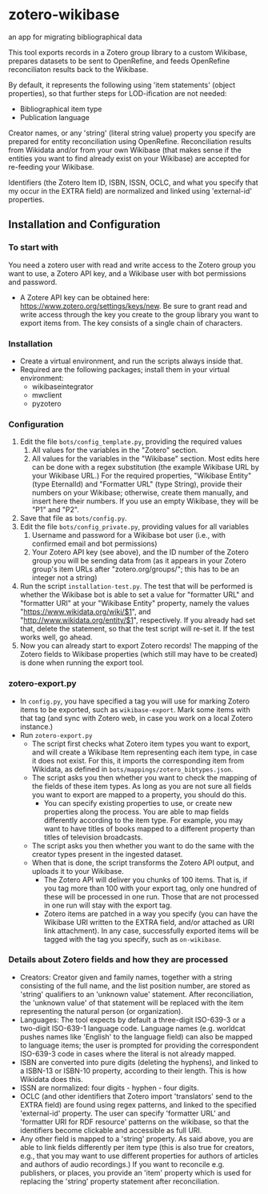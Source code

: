 # zotero-wikibase
 an app for migrating bibliographical data

This tool exports records in a Zotero group library to a custom Wikibase, prepares datasets to be sent to OpenRefine, and feeds OpenRefine reconciliaton results back to the Wikibase.

By default, it represents the following using 'item statements' (object properties), so that further steps for LOD-ification are not needed:
* Bibliographical item type
* Publication language

Creator names, or any 'string' (literal string value) property you specify are prepared for entity reconciliation using OpenRefine. Reconciliation results from Wikidata and/or from your own Wikibase (that makes sense if the entities you want to find already exist on your Wikibase) are accepted for re-feeding your Wikibase.

Identifiers (the Zotero Item ID, ISBN, ISSN, OCLC, and what you specify that my occur in the EXTRA field) are normalized and linked using 'external-id' properties.

## Installation and Configuration

### To start with

You need a zotero user with read and write access to the Zotero group you want to use, a Zotero API key, and a Wikibase user with bot permissions and password.
* A Zotere API key can be obtained here: https://www.zotero.org/settings/keys/new. Be sure to grant read and write access through the key you create to the group library you want to export items from. The key consists of a single chain of characters.

### Installation
* Create a virtual environment, and run the scripts always inside that.
* Required are the following packages; install them in your virtual environment:
  * wikibaseintegrator
  * mwclient
  * pyzotero

### Configuration
1. Edit the file `bots/config_template.py`, providing the required values
   1. All values for the variables in the "Zotero" section.
   2. All values for the variables in the "Wikibase" section. Most edits here can be done with a regex substitution (the example Wikibase URL by your Wikibase URL.) For the required properties, "Wikibase Entity" (type EternalId) and "Formatter URL" (type String), provide their numbers on your Wikibase; otherwise, create them manually, and insert here their numbers. If you use an empty Wikibase, they will be "P1" and "P2".
2. Save that file as `bots/config.py`.
3. Edit the file `bots/config_private.py`, providing values for all variables
   1. Username and password for a Wikibase bot user (i.e., with confirmed email and bot permissions)
   2. Your Zotero API key (see above), and the ID number of the Zotero group you will be sending data from (as it appears in your Zotero group's item URLs after "zotero.org/groups/"; this has to be an integer not a string)
4. Run the script `installation-test.py`. The test that will be performed is whether the Wikibase bot is able to set a value for "formatter URL" and "formatter URI" at your "Wikibase Entity" property, namely the values "https://www.wikidata.org/wiki/$1", and "http://www.wikidata.org/entity/$1", respectively. If you already had set that, delete the statement, so that the test script will re-set it. If the test works well, go ahead.
5. Now you can already start to export Zotero records! The mapping of the Zotero fields to Wikibase properties (which still may have to be created) is done when running the export tool.

### zotero-export.py
* In `config.py`, you have specified a tag you will use for marking Zotero items to be exported, such as `wikibase-export`. Mark some items with that tag (and sync with Zotero web, in case you work on a local Zotero instance.)
* Run `zotero-export.py`
  * The script first checks what Zotero item types you want to export, and will create a Wikibase Item representing each item type, in case it does not exist. For this, it imports the corresponding item from Wikidata, as defined in `bots/mappings/zotero_bibtypes.json`.
  * The script asks you then whether you want to check the mapping of the fields of these item types. As long as you are not sure all fields you want to export are mapped to a property, you should do this.
    * You can specify existing properties to use, or create new properties along the process. You are able to map fields differently according to the item type. For example, you may want to have titles of books mapped to a different property than titles of television broadcasts.
  * The script asks you then whether you want to do the same with the creator types present in the ingested dataset.
  * When that is done, the script transforms the Zotero API output, and uploads it to your Wikibase.
    * The Zotero API will deliver you chunks of 100 items. That is, if you tag more than 100 with your export tag, only one hundred of these will be processed in one run. Those that are not processed in one run will stay with the export tag.
    * Zotero items are patched in a way you specify (you can have the Wikibase URI written to the EXTRA field, and/or attached as URI link attachment). In any case, successfully exported items will be tagged with the tag you specify, such as `on-wikibase`.

### Details about Zotero fields and how they are processed
* Creators: Creator given and family names, together with a string consisting of the full name, and the list position number, are stored as 'string' qualifiers to an 'unknown value' statement. After reconciliation, the 'unknown value' of that statement will be replaced with the item representing the natural person (or organization).
* Languages: The tool expects by default a three-digit ISO-639-3 or a two-digit ISO-639-1 language code. Language names (e.g. worldcat pushes names like 'English' to the language field) can also be mapped to language items; the user is prompted for providing the correspondent ISO-639-3 code in cases where the literal is not already mapped.
* ISBN are converted into pure digits (deleting the hyphens), and linked to a ISBN-13 or ISBN-10 property, according to their length. This is how Wikidata does this.
* ISSN are normalized: four digits - hyphen - four digits.
* OCLC (and other identifiers that Zotero import 'translators' send to the EXTRA field) are found using regex patterns, and linked to the specified 'external-id' property. The user can specify 'formatter URL' and 'formatter URI for RDF resource' patterns on the wikibase, so that the identifiers become clickable and accessible as full URI.
* Any other field is mapped to a 'string' property. As said above, you are able to link fields differently per item type (this is also true for creators, e.g., that you may want to use different properties for authors of articles and authors of audio recordings.) If you want to reconcile e.g. publishers, or places, you provide an 'item' property which is used for replacing the 'string' property statement after reconciliation.
